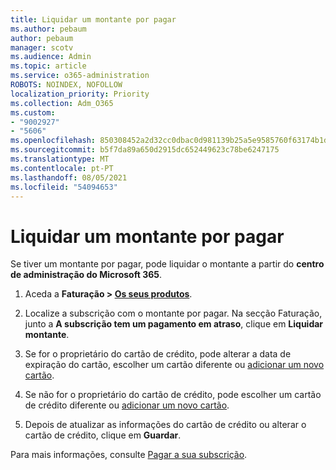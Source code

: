 ```yaml
---
title: Liquidar um montante por pagar
ms.author: pebaum
author: pebaum
manager: scotv
ms.audience: Admin
ms.topic: article
ms.service: o365-administration
ROBOTS: NOINDEX, NOFOLLOW
localization_priority: Priority
ms.collection: Adm_O365
ms.custom:
- "9002927"
- "5606"
ms.openlocfilehash: 850308452a2d32cc0dbac0d981139b25a5e9585760f63174b1db37adfe0150a0
ms.sourcegitcommit: b5f7da89a650d2915dc652449623c78be6247175
ms.translationtype: MT
ms.contentlocale: pt-PT
ms.lasthandoff: 08/05/2021
ms.locfileid: "54094653"
---
```

# <a name="settle-an-outstanding-balance"></a>Liquidar um montante por pagar

Se tiver um montante por pagar, pode liquidar o montante a partir do **centro de administração do Microsoft 365**.

1. Aceda a **Faturação > [Os seus produtos](https://go.microsoft.com/fwlink/p/?linkid=842054)**.

2. Localize a subscrição com o montante por pagar. Na secção Faturação, junto a **A subscrição tem um pagamento em atraso**, clique em **Liquidar montante**.

3. Se for o proprietário do cartão de crédito, pode alterar a data de expiração do cartão, escolher um cartão diferente ou [adicionar um novo cartão](https://docs.microsoft.com/microsoft-365/commerce/billing-and-payments/manage-payment-methods?view=o365-worldwide).

4. Se não for o proprietário do cartão de crédito, pode escolher um cartão de crédito diferente ou [adicionar um novo cartão](https://docs.microsoft.com/microsoft-365/commerce/billing-and-payments/manage-payment-methods?view=o365-worldwide).

5. Depois de atualizar as informações do cartão de crédito ou alterar o cartão de crédito, clique em **Guardar**.

Para mais informações, consulte [Pagar a sua subscrição](https://docs.microsoft.com/microsoft-365/commerce/billing-and-payments/pay-for-your-subscription?view=o365-worldwide).
